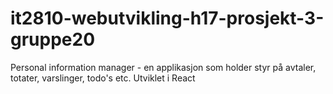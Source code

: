 # it2810-webutvikling-h17-prosjekt-3-gruppe20

Personal information manager -  en applikasjon som holder styr på avtaler, totater, varslinger, todo's etc. 
Utviklet i React